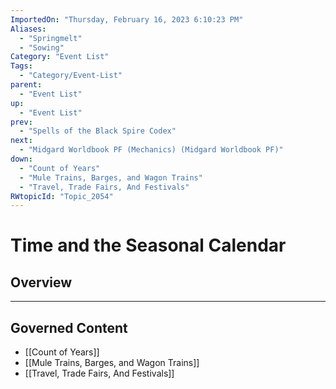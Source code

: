 ```yaml
---
ImportedOn: "Thursday, February 16, 2023 6:10:23 PM"
Aliases:
  - "Springmelt"
  - "Sowing"
Category: "Event List"
Tags:
  - "Category/Event-List"
parent:
  - "Event List"
up:
  - "Event List"
prev:
  - "Spells of the Black Spire Codex"
next:
  - "Midgard Worldbook PF (Mechanics) (Midgard Worldbook PF)"
down:
  - "Count of Years"
  - "Mule Trains, Barges, and Wagon Trains"
  - "Travel, Trade Fairs, And Festivals"
RWtopicId: "Topic_2054"
---
```

# Time and the Seasonal Calendar
## Overview
---
## Governed Content
- [[Count of Years]]
- [[Mule Trains, Barges, and Wagon Trains]]
- [[Travel, Trade Fairs, And Festivals]]

